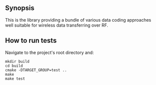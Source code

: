 ## Synopsis

This is the library providing a bundle of various data coding approaches well suitable for wireless data transferring over RF.

## How to run tests

Navigate to the project's root directory and:

```
mkdir build
cd build
cmake -DTARGET_GROUP=test ..
make
make test
```
